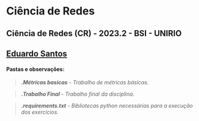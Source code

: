 # Ciência de Redes

## Ciência de Redes (CR) - 2023.2 - BSI - UNIRIO

## [Eduardo Santos](https://github.com/edusantosgoncalves)

#### Pastas e observações:

> **_.Métricas basicas_** - _Trabalho de métricas básicas._

> **_.Trabalho Final_** - _Trabalho final da disciplina._

> **_.requirements.txt_** - _Bibliotecas python necessárias para a execução dos exercícios._

